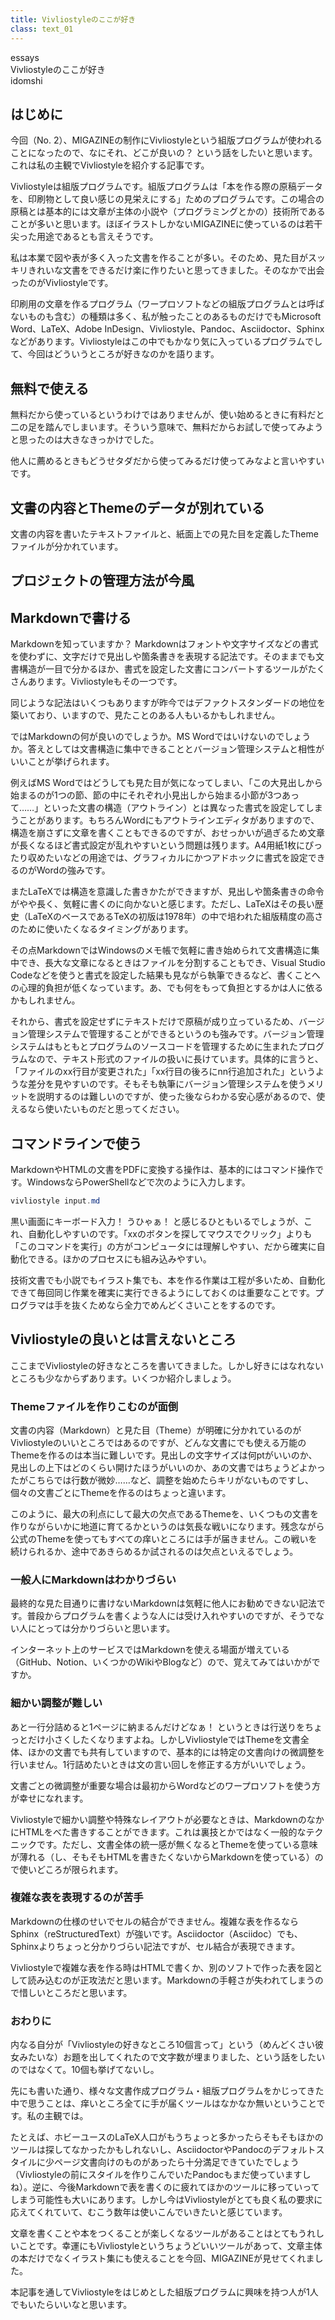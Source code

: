 ```yaml
---
title: Vivliostyleのここが好き
class: text_01
---
```


<div class="chapter-warapper-left">
  <div class="chapter-bar">
    <div class="chapter-number">essays</div>
  </div>
  <!--<div class="chapter-title">イラストレーション</div>-->
  <!--<div class="chapter-text">Illust</div>-->
</div>

<div class="text-header">
    <div class="text-title">Vivliostyleのここが好き</div>
    <div class="text-author">idomshi</div>
</div>
<div class="text-main">

## はじめに

今回（No. 2）、MIGAZINEの制作にVivliostyleという組版プログラムが使われることになったので、なにそれ、どこが良いの？ という話をしたいと思います。これは私の主観でVivliostyleを紹介する記事です。

Vivliostyleは組版プログラムです。組版プログラムは「本を作る際の原稿データを、印刷物として良い感じの見栄えにする」ためのプログラムです。この場合の原稿とは基本的には文章が主体の小説や（プログラミングとかの）技術所であることが多いと思います。ほぼイラストしかないMIGAZINEに使っているのは若干尖った用途であるとも言えそうです。

私は本業で図や表が多く入った文書を作ることが多い。そのため、見た目がスッキリきれいな文書をできるだけ楽に作りたいと思ってきました。そのなかで出会ったのがVivliostyleです。

印刷用の文章を作るプログラム（ワープロソフトなどの組版プログラムとは呼ばないものも含む）の種類は多く、私が触ったことのあるものだけでもMicrosoft Word、LaTeX、Adobe InDesign、Vivliostyle、Pandoc、Asciidoctor、Sphinxなどがあります。Vivliostyleはこの中でもかなり気に入っているプログラムでして、今回はどういうところが好きなのかを語ります。

## 無料で使える

無料だから使っているというわけではありませんが、使い始めるときに有料だと二の足を踏んでしまいます。そういう意味で、無料だからお試しで使ってみようと思ったのは大きなきっかけでした。

他人に薦めるときもどうせタダだから使ってみるだけ使ってみなよと言いやすいです。

## 文書の内容とThemeのデータが別れている

文書の内容を書いたテキストファイルと、紙面上での見た目を定義したThemeファイルが分かれています。

## プロジェクトの管理方法が今風

## Markdownで書ける

Markdownを知っていますか？ Markdownはフォントや文字サイズなどの書式を使わずに、文字だけで見出しや箇条書きを表現する記法です。そのままでも文書構造が一目で分かるほか、書式を設定した文書にコンバートするツールがたくさんあります。Vivliostyleもその一つです。

同じような記法はいくつもありますが昨今ではデファクトスタンダードの地位を築いており、いますので、見たことのある人もいるかもしれません。

ではMarkdownの何が良いのでしょうか。MS Wordではいけないのでしょうか。答えとしては文書構造に集中できることとバージョン管理システムと相性がいいことが挙げられます。

例えばMS Wordではどうしても見た目が気になってしまい、「この大見出しから始まるのが1つの節、節の中にそれぞれ小見出しから始まる小節が3つあって……」といった文書の構造（アウトライン）とは異なった書式を設定してしまうことがあります。もちろんWordにもアウトラインエディタがありますので、構造を崩さずに文章を書くこともできるのですが、おせっかいが過ぎるため文章が長くなるほど書式設定が乱れやすいという問題は残ります。A4用紙1枚にぴったり収めたいなどの用途では、グラフィカルにかつアドホックに書式を設定できるのがWordの強みです。

またLaTeXでは構造を意識した書きかたができますが、見出しや箇条書きの命令がやや長く、気軽に書くのに向かないと感じます。ただし、LaTeXはその長い歴史（LaTeXのベースであるTeXの初版は1978年）の中で培われた組版精度の高さのために使いたくなるタイミングがあります。

その点MarkdownではWindowsのメモ帳で気軽に書き始められて文書構造に集中でき、長大な文章になるときはファイルを分割することもでき、Visual Studio Codeなどを使うと書式を設定した結果も見ながら執筆できるなど、書くことへの心理的負担が低くなっています。あ、でも何をもって負担とするかは人に依るかもしれません。

それから、書式を設定せずにテキストだけで原稿が成り立っているため、バージョン管理システムで管理することができるというのも強みです。バージョン管理システムはもともとプログラムのソースコードを管理するために生まれたプログラムなので、テキスト形式のファイルの扱いに長けています。具体的に言うと、「ファイルのxx行目が変更された」「xx行目の後ろにnn行追加された」というような差分を見やすいのです。そもそも執筆にバージョン管理システムを使うメリットを説明するのは難しいのですが、使った後ならわかる安心感があるので、使えるなら使いたいものだと思ってください。

## コマンドラインで使う

MarkdownやHTMLの文書をPDFに変換する操作は、基本的にはコマンド操作です。WindowsならPowerShellなどで次のように入力します。

```powershell
vivliostyle input.md
```

黒い画面にキーボード入力！ うひゃぁ！ と感じるひともいるでしょうが、これ、自動化しやすいのです。「xxのボタンを探してマウスでクリック」よりも「このコマンドを実行」の方がコンピュータには理解しやすい、だから確実に自動化できる。ほかのプロセスにも組み込みやすい。

技術文書でも小説でもイラスト集でも、本を作る作業は工程が多いため、自動化できて毎回同じ作業を確実に実行できるようにしておくのは重要なことです。プログラマは手を抜くためなら全力でめんどくさいことをするのです。

## Vivliostyleの良いとは言えないところ

ここまでVivliostyleの好きなところを書いてきました。しかし好きにはなれないところも少なからずあります。いくつか紹介しましょう。

### Themeファイルを作りこむのが面倒

文書の内容（Markdown）と見た目（Theme）が明確に分かれているのがVivliostyleのいいところではあるのですが、どんな文書にでも使える万能のThemeを作るのは本当に難しいです。見出しの文字サイズは何ptがいいのか、見出しの上下はどのくらい開けたほうがいいのか、あの文書ではちょうどよかったがこちらでは行数が微妙……など、調整を始めたらキリがないものですし、個々の文書ごとにThemeを作るのはちょっと違います。

このように、最大の利点にして最大の欠点であるThemeを、いくつもの文書を作りながらいかに地道に育てるかというのは気長な戦いになります。残念ながら公式のThemeを使ってもすべての痒いところには手が届きません。この戦いを続けられるか、途中であきらめるか試されるのは欠点といえるでしょう。

### 一般人にMarkdownはわかりづらい

最終的な見た目通りに書けないMarkdownは気軽に他人にお勧めできない記法です。普段からプログラムを書くような人には受け入れやすいのですが、そうでない人にとっては分かりづらいと思います。

インターネット上のサービスではMarkdownを使える場面が増えている（GitHub、Notion、いくつかのWikiやBlogなど）ので、覚えてみてはいかがですか。

### 細かい調整が難しい

あと一行分詰めると1ページに納まるんだけどなぁ！ というときは行送りをちょっとだけ小さくしたくなりますよね。しかしVivliostyleではThemeを文書全体、ほかの文書でも共有していますので、基本的には特定の文書向けの微調整を行いません。1行詰めたいときは文の言い回しを修正する方がいいでしょう。

文書ごとの微調整が重要な場合は最初からWordなどのワープロソフトを使う方が幸せになれます。

Vivliostyleで細かい調整や特殊なレイアウトが必要なときは、MarkdownのなかにHTMLをべた書きすることができます。これは裏技とかではなく一般的なテクニックです。ただし、文書全体の統一感が無くなるとThemeを使っている意味が薄れる（し、そもそもHTMLを書きたくないからMarkdownを使っている）ので使いどころが限られます。

### 複雑な表を表現するのが苦手

Markdownの仕様のせいでセルの結合ができません。複雑な表を作るならSphinx（reStructuredText）が強いです。Asciidoctor（Asciidoc）でも、Sphinxよりちょっと分かりづらい記法ですが、セル結合が表現できます。

Vivliostyleで複雑な表を作る時はHTMLで書くか、別のソフトで作った表を図として読み込むのが正攻法だと思います。Markdownの手軽さが失われてしまうので惜しいところだと思います。

### おわりに

内なる自分が「Vivliostyleの好きなところ10個言って」という（めんどくさい彼女みたいな）お題を出してくれたので文字数が埋まりました、という話をしたいのではなくて。10個も挙げてないし。

先にも書いた通り、様々な文書作成プログラム・組版プログラムをかじってきた中で思うことは、痒いところ全てに手が届くツールはなかなか無いということです。私の主観では。

たとえば、ホビーユースのLaTeX人口がもうちょっと多かったらそもそもほかのツールは探してなかったかもしれないし、AsciidoctorやPandocのデフォルトスタイルに少ページ文書向けのものがあったら十分満足できていたでしょう（Vivliostyleの前にスタイルを作りこんでいたPandocもまだ使っていますしね）。逆に、今後Markdownで表を書くのに疲れてほかのツールに移っていってしまう可能性も大いにあります。しかし今はVivliostyleがとても良く私の要求に応えてくれていて、むこう数年は使いこんでいきたいと感じています。

文章を書くことや本をつくることが楽しくなるツールがあることはとてもうれしいことです。幸運にもVivliostyleというちょうどいいツールがあって、文章主体の本だけでなくイラスト集にも使えることを今回、MIGAZINEが見せてくれました。

本記事を通してVivliostyleをはじめとした組版プログラムに興味を持つ人が1人でもいたらいいなと思います。

</div>